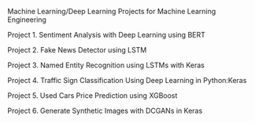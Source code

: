 Machine Learning/Deep Learning Projects for Machine Learning Engineering

Project 1.
Sentiment Analysis with Deep Learning using BERT

Project 2.
Fake News Detector using LSTM

Project 3.
Named Entity Recognition using LSTMs with Keras

Project 4.
Traffic Sign Classification Using Deep Learning in Python:Keras

Project 5.
Used Cars Price Prediction using XGBoost

Project 6.
Generate Synthetic Images with DCGANs in Keras
